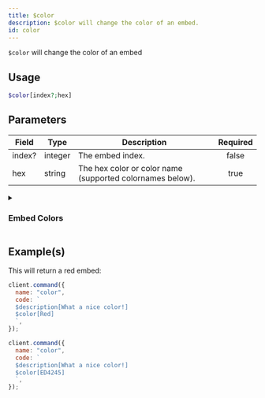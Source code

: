 ```yaml
---
title: $color
description: $color will change the color of an embed.
id: color
---
```


`$color` will change the color of an embed

## Usage

```php
$color[index?;hex]
```

## Parameters

| Field  | Type    | Description                                               | Required |
| ------ | ------- | --------------------------------------------------------- | :------: |
| index? | integer | The embed index.                                          |  false   |
| hex    | string  | The hex color or color name (supported colornames below). |   true   |

<details>
  <summary><h3> Embed Colors </h3></summary>

![c](https://placehold.co/15x15/000000/000000.png) Default <br />
![c](https://placehold.co/15x15/FFFFFF/FFFFFF.png) White <br />
![c](https://placehold.co/15x15/1ABC9C/1ABC9C.png) Aqua <br />
![c](https://placehold.co/15x15/57F287/57F287.png) Green <br />
![c](https://placehold.co/15x15/3498DB/3498DB.png) Blue <br />
![c](https://placehold.co/15x15/FFFF00/FFFF00.png) Yellow <br />
![c](https://placehold.co/15x15/9B59B6/9B59B6.png) Purple <br />
![c](https://placehold.co/15x15/E91E63/E91E63.png) LuminousVividPink <br />
![c](https://placehold.co/15x15/EB459E/EB459E.png) Fuchsia <br />
![c](https://placehold.co/15x15/F1C40F/F1C40F.png) Gold <br />
![c](https://placehold.co/15x15/E67E22/E67E22.png) Orange <br />
![c](https://placehold.co/15x15/ED4245/ED4245.png) Red <br />
![c](https://placehold.co/15x15/95A5A6/95A5A6.png) Grey <br />
![c](https://placehold.co/15x15/34495E/34495E.png) Navy <br />
![c](https://placehold.co/15x15/11806A/11806A.png) DarkAqua <br />
![c](https://placehold.co/15x15/1F8B4C/1F8B4C.png) DarkGreen <br />
![c](https://placehold.co/15x15/206694/206694.png) DarkBlue <br />
![c](https://placehold.co/15x15/71368A/71368A.png) DarkPurple <br />
![c](https://placehold.co/15x15/AD1457/AD1457.png) DarkVividPink <br />
![c](https://placehold.co/15x15/C27C0E/C27C0E.png) DarkGold <br />
![c](https://placehold.co/15x15/A84300/A84300.png) DarkOrange <br />
![c](https://placehold.co/15x15/992D22/992D22.png) DarkRed <br />
![c](https://placehold.co/15x15/979C9F/979C9F.png) DarkGrey <br />
![c](https://placehold.co/15x15/7F8C8D/7F8C8D.png) DarkerGrey <br />
![c](https://placehold.co/15x15/BCC0C0/BCC0C0.png) LightGrey <br />
![c](https://placehold.co/15x15/2C3E50/2C3E50.png) DarkNavy <br />
![c](https://placehold.co/15x15/5865F2/5865F2.png) Blurple <br />
![c](https://placehold.co/15x15/99AAB5/99AAB5.png) Greyple <br />
![c](https://placehold.co/15x15/2C2F33/2C2F33.png) DarkButNotBlack <br />
![c](https://placehold.co/15x15/23272A/23272A.png) NotQuiteBlack <br />
![c](https://placehold.co/15x15/000000/000000.png) Random

</details>

## Example(s)

This will return a red embed:

```javascript
client.command({
  name: "color",
  code: `
  $description[What a nice color!]
  $color[Red]
  `,
});
```

```javascript
client.command({
  name: "color",
  code: `
  $description[What a nice color!]
  $color[ED4245]
  `,
});
```
